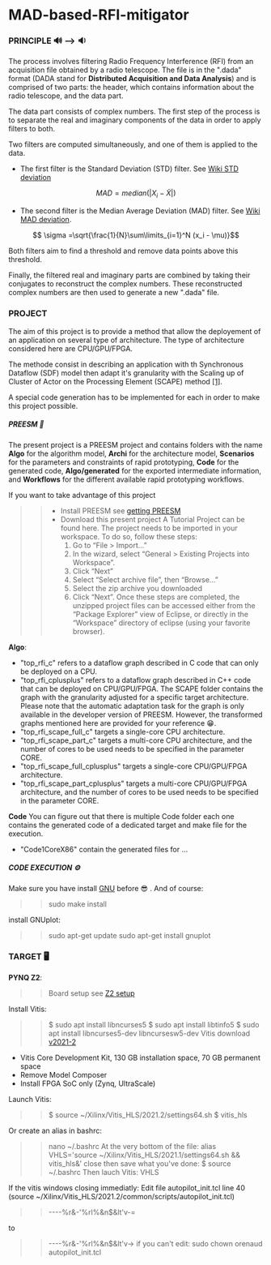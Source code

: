 # MAD-based-RFI-mitigator

### PRINCIPLE :loud_sound: --> :sound:
The process involves filtering Radio Frequency Interference (RFI) from an acquisition file obtained by a radio telescope. The file is in the ".dada" format (DADA stand for **Distributed Acquisition and Data Analysis**) and is comprised of two parts: the header, which contains information about the radio telescope, and the data part.

The data part consists of complex numbers. The first step of the process is to separate the real and imaginary components of the data in order to apply filters to both.

Two filters are computed simultaneously, and one of them is applied to the data. 
- The first filter is the Standard Deviation (STD) filter. See [Wiki STD deviation](https://en.wikipedia.org/wiki/Standard_deviation)

$$ {\displaystyle MAD = median (|X_{i}-{\tilde {X}}|)} $$

- The second filter is the Median Average Deviation (MAD) filter. See [Wiki MAD deviation](https://en.wikipedia.org/wiki/Median_absolute_deviation).

$$ \sigma =\sqrt{\frac{1}{N}\sum\limits_{i=1}^N (x_i - \mu)}$$

Both filters aim to find a threshold and remove data points above this threshold.

Finally, the filtered real and imaginary parts are combined by taking their conjugates to reconstruct the complex numbers. These reconstructed complex numbers are then used to generate a new ".dada" file.

### PROJECT
The aim of this project is to provide a method that allow the deployement of an application on several type of architecture. The type of architecture considered here are CPU/GPU/FPGA.

The methode consist in describing an application with th Synchronous Dataflow (SDF) model then adapt it's granularity with the Scaling up of Cluster of Actor on the Processing Element (SCAPE) method [[1]](https://hal.science/hal-04089941v1/file/DASIP__Architecture_aware_Clustering_of_Dataflow_Actors_for_Controlled_Scheduling_Complexity.pdf). 

A special code generation has to be implemented for each in order to make this project possible.

##### PREESM :briefcase:
The present project is a PREESM project and contains folders with the name **Algo** for the algorithm model, **Archi** for the architecture model, **Scenarios** for the parameters and constraints of rapid prototyping, **Code** for the generated code, **Algo/generated** for the exported intermediate information, and **Workflows** for the different available rapid prototyping workflows.

If you want to take advantage of this project
>> - Install PREESM see [getting PREESM](https://preesm.github.io/get/)
>> - Download this present project
>> A Tutorial Project can be found here. The project needs to be imported in your workspace. To do so, follow these steps:
>>     1. Go to “File > Import…”
>>     2. In the wizard, select “General > Existing Projects into Workspace”.
>>     3. Click “Next”
>>     4. Select “Select archive file”, then “Browse…”
>>     5. Select the zip archive you downloaded
>>     6. Click “Next”.
>> Once these steps are completed, the unzipped project files can be accessed either from the “Package Explorer” view of Eclipse, or directly in the “Workspace” directory of eclipse (using your favorite browser).

**Algo**: 
- "top_rfi_c" refers to a dataflow graph described in C code that can only be deployed on a CPU.
- "top_rfi_cplusplus" refers to a dataflow graph described in C++ code that can be deployed on CPU/GPU/FPGA.
The SCAPE folder contains the graph with the granularity adjusted for a specific target architecture. Please note that the automatic adaptation task for the graph is only available in the developer version of PREESM. However, the transformed graphs mentioned here are provided for your reference :grin:.
- "top_rfi_scape_full_c" targets a single-core CPU architecture.
- "top_rfi_scape_part_c" targets a multi-core CPU architecture, and the number of cores to be used needs to be specified in the parameter CORE.
- "top_rfi_scape_full_cplusplus" targets a single-core CPU/GPU/FPGA architecture.
- "top_rfi_scape_part_cplusplus" targets a multi-core CPU/GPU/FPGA architecture, and the number of cores to be used needs to be specified in the parameter CORE.

**Code**
You can figure out that there is multiple Code folder each one contains the generated code of a dedicated target and make file for the execution.
- "Code1CoreX86" contain the generated files for ...


##### CODE EXECUTION :gear:

Make sure you have install [GNU](https://psrchive.sourceforge.net/third/autotools/) before :sunglasses: .
And of course:
>> sudo make install

install GNUplot:
>> sudo apt-get update
>> sudo apt-get install gnuplot


### TARGET :desktop_computer:

**PYNQ Z2**: 
>> Board setup see [Z2 setup](https://pynq.readthedocs.io/en/v2.6.1/getting_started/pynq_z2_setup.html)

Install Vitis: 
>> $ sudo apt install libncurses5
>> $ sudo apt install libtinfo5
>> $ sudo apt install libncurses5-dev libncursesw5-dev
Vitis download [v2021-2](https://www.xilinx.com/support/download/index.html/content/xilinx/en/downloadNav/vitis/2021-2.html)
- Vitis Core Development Kit, 130 GB installation space, 70 GB permanent space
- Remove Model Composer
- Install FPGA SoC only (Zynq, UltraScale)

Launch Vitis:
>> $ source ~/Xilinx/Vitis_HLS/2021.2/settings64.sh
>> $ vitis_hls

Or create an alias in bashrc:
>> nano ~/.bashrc
At the very bottom of the file:
>> alias VHLS='source ~/Xilinx/Vitis_HLS/2021.1/settings64.sh && vitis_hls&'
close then save what you've done:
>> $ source ~/.bashrc
Then lauch Vitis:
>> VHLS



If the vitis windows closing immediatly:
Edit file autopilot_init.tcl line 40 (source ~/Xilinx/Vitis_HLS/2021.2/common/scripts/autopilot_init.tcl)
>> ----%r&-'%rl%&n$&lt'v-=

to 
>> ----%r&-'%rl%&n$&lt'v->
if you can't edit: 
>> sudo chown orenaud autopilot_init.tcl


